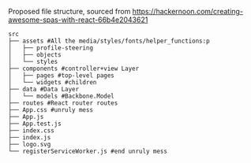 Proposed file structure, sourced from https://hackernoon.com/creating-awesome-spas-with-react-66b4e2043621

```
src
├── assets #All the media/styles/fonts/helper_functions:p
│   ├── profile-steering
│   ├── objects
│   └── styles
├── components #controller+view Layer
│   ├── pages #top-level pages
│   └── widgets #children
├── data #Data Layer
│   └── models #Backbone.Model
├── routes #React router routes
├── App.css #unruly mess
├── App.js
├── App.test.js
├── index.css
├── index.js
├── logo.svg
└── registerServiceWorker.js #end unruly mess 
```